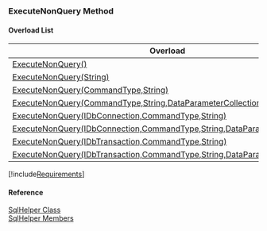 ﻿### ExecuteNonQuery Method

#### Overload List

| Overload | Description |
| --- | --- |
| [ExecuteNonQuery()](FChoice.Common~FChoice.Common.Data.SqlHelper~ExecuteNonQuery().md) |   |
| [ExecuteNonQuery(String)](FChoice.Common~FChoice.Common.Data.SqlHelper~ExecuteNonQuery(String).md) |   |
| [ExecuteNonQuery(CommandType,String)](FChoice.Common~FChoice.Common.Data.SqlHelper~ExecuteNonQuery(CommandType,String).md) |   |
| [ExecuteNonQuery(CommandType,String,DataParameterCollection)](FChoice.Common~FChoice.Common.Data.SqlHelper~ExecuteNonQuery(CommandType,String,DataParameterCollection).md) |   |
| [ExecuteNonQuery(IDbConnection,CommandType,String)](FChoice.Common~FChoice.Common.Data.SqlHelper~ExecuteNonQuery(IDbConnection,CommandType,String).md) |   |
| [ExecuteNonQuery(IDbConnection,CommandType,String,DataParameterCollection)](FChoice.Common~FChoice.Common.Data.SqlHelper~ExecuteNonQuery(IDbConnection,CommandType,String,DataParameterCollection).md) |   |
| [ExecuteNonQuery(IDbTransaction,CommandType,String)](FChoice.Common~FChoice.Common.Data.SqlHelper~ExecuteNonQuery(IDbTransaction,CommandType,String).md) |   |
| [ExecuteNonQuery(IDbTransaction,CommandType,String,DataParameterCollection)](FChoice.Common~FChoice.Common.Data.SqlHelper~ExecuteNonQuery(IDbTransaction,CommandType,String,DataParameterCollection).md) |   |

[!include[Requirements](../partials/requirements.md)]

#### Reference

[SqlHelper Class](FChoice.Common~FChoice.Common.Data.SqlHelper.md)  
[SqlHelper Members](FChoice.Common~FChoice.Common.Data.SqlHelper_members.md)